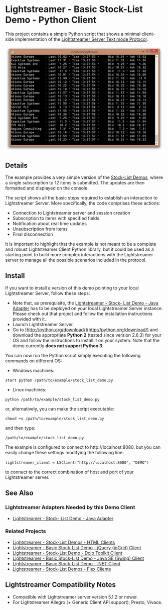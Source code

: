 # Lightstreamer - Basic Stock-List Demo - Python Client

This project contains a simple Python script that shows a minimal client-side implementation of the [Lightstreamer Server Text mode Protocol](http://www.lightstreamer.com/docs/client_generic_base/Network%20Protocol%20Tutorial.pdf).

![screenshot](screen_python_large.png)

## Details

The example provides a very simple version of the [Stock-List Demos](https://github.com/Weswit/Lightstreamer-example-Stocklist-client-javascript), where a single subscription to 12 items is submitted.
The updates are then formatted and displayed on the console.
  
The script shows all the basic steps required to establish an interaction to Lightstreamer Server. More specifically, the code comprises these actions: 

* Connection to Lightstreamer server and session creation
* Subscription to items with specified fields
* Notification about real time updates
* Unsubscription from items
* Final disconnection 

It is important to highlight that the example is not meant to be a complete and robust Lightstreamer Client Python library, but it could be used as a starting point to build more complex interactions with the Lightstreamer server to manage all the possible scenarios included in the protocol.

## Install

If you want to install a version of this demo pointing to your local Lightstreamer Server, follow these steps:

* Note that, as prerequisite, the [Lightstreamer - Stock- List Demo - Java Adapter](https://github.com/Weswit/Lightstreamer-example-Stocklist-adapter-java) has to be deployed on your local Lightstreamer Server instance. Please check out that project and follow the installation instructions provided with it.
* Launch Lightstreamer Server.
* Go to [http://python.org/download/](http://python.org/download/) and download the appropriate **Python 2** (tested since version 2.6.3) for your OS and follow the instructions to install it on your system. Note that the demo currently **does not support Python 3**. 

You can now run the Python script simply executing the following commands on different OS:
	
* Windows machines:

```
start python /path/to/example/stock_list_demo.py
```

* Linux machines: 

```
python /path/to/example/stock_list_demo.py
```
or, alternatively, you can make the script executable:

```
chmod +x /path/to/example/stock_list_demo.py
```

and then type:
```
/path/to/example/stock_list_demo.py
```

The example is configured to connect to http://localhost:8080, but you can easily change these settings modifying the following line:

```lightstreamer_client = LSClient("http://localhost:8080", "DEMO")```

to connect to the correct combination of host and port of your Lightstreamer server.

## See Also

### Lightstreamer Adapters Needed by this Demo Client

<!-- START RELATED_ENTRIES -->
* [Lightstreamer - Stock- List Demo - Java Adapter](https://github.com/Weswit/Lightstreamer-example-Stocklist-adapter-java)

<!-- END RELATED_ENTRIES -->

### Related Projects

* [Lightstreamer - Stock-List Demos - HTML Clients](https://github.com/Weswit/Lightstreamer-example-Stocklist-client-javascript)
* [Lightstreamer - Basic Stock-List Demo - jQuery (jqGrid) Client](https://github.com/Weswit/Lightstreamer-example-StockList-client-jquery)
* [Lightstreamer - Stock-List Demo - Dojo Toolkit Client](https://github.com/Weswit/Lightstreamer-example-StockList-client-dojo)
* [Lightstreamer - Basic Stock-List Demo - Java SE (Swing) Client](https://github.com/Weswit/Lightstreamer-example-StockList-client-java)
* [Lightstreamer - Basic Stock-List Demo - .NET Client](https://github.com/Weswit/Lightstreamer-example-StockList-client-dotnet)
* [Lightstreamer - Stock-List Demos - Flex Clients](https://github.com/Weswit/Lightstreamer-example-StockList-client-flex)

## Lightstreamer Compatibility Notes

* Compatible with Lightstreamer server version 5.1.2 or newer.
* For Lightstreamer Allegro (+ Generic Client API support), Presto, Vivace.
